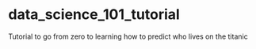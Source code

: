 # data_science_101_tutorial
Tutorial to go from zero to learning how to predict who lives on the titanic
